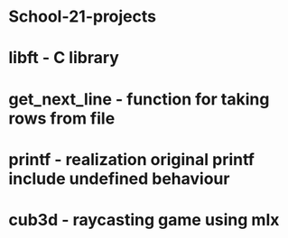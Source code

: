 # School-21-projects
# libft - С library
# get_next_line - function for taking rows from file
# printf - realization original printf include undefined behaviour
# cub3d - raycasting game using mlx
